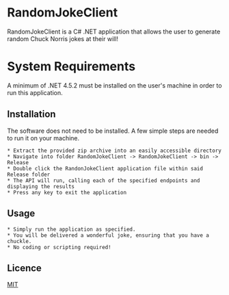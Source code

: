 # RandomJokeClient

RandomJokeClient is a C# .NET application that allows the user to generate random Chuck Norris jokes at their will!

# System Requirements

A minimum of .NET 4.5.2 must be installed on the user's machine in order to run this application.

## Installation

The software does not need to be installed. A few simple steps are needed to run it on your machine.

	* Extract the provided zip archive into an easily accessible directory
	* Navigate into folder RandomJokeClient -> RandomJokeClient -> bin -> Release
	* Double click the RandonJokeClient application file within said Release folder
	* The API will run, calling each of the specified endpoints and displaying the results
	* Press any key to exit the application

## Usage

	* Simply run the application as specified.
	* You will be delivered a wonderful joke, ensuring that you have a chuckle.
	* No coding or scripting required!

## Licence

[MIT](https://choosealicense.com/licenses/mit/)